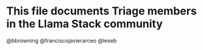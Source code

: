 # This file documents Triage members in the Llama Stack community
 @bbrowning @franciscojavierarceo @leseb
